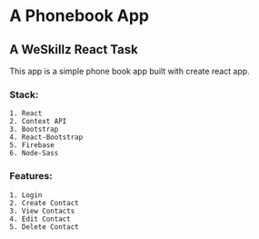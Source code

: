 # A Phonebook App

## A WeSkillz React Task

This app is a simple phone book app built with create react app.

### Stack:

    1. React
    2. Context API
    3. Bootstrap
    4. React-Bootstrap
    5. Firebase
    6. Node-Sass

### Features:

    1. Login
    2. Create Contact
    3. View Contacts
    4. Edit Contact
    5. Delete Contact
